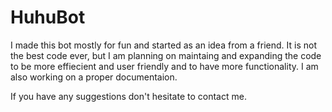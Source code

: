 # HuhuBot 

I made this bot mostly for fun and started as an idea from a friend.
It is not the best code ever, but I am planning on maintaing and 
expanding the code to be more effiecient and user friendly and to 
have more functionality. I am also working on a proper documentaion.

If you have any suggestions don't hesitate to contact me.